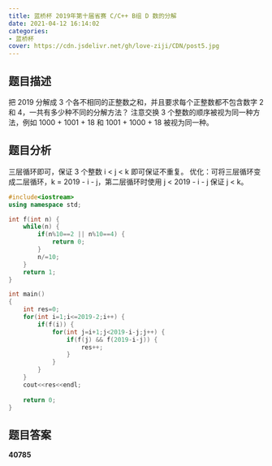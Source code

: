 ```yaml
---
title: 蓝桥杯 2019年第十届省赛 C/C++ B组 D 数的分解
date: 2021-04-12 16:14:02
categories:
- 蓝桥杯
cover: https://cdn.jsdelivr.net/gh/love-ziji/CDN/post5.jpg
---
```


## 题目描述

把 2019 分解成 3 个各不相同的正整数之和，并且要求每个正整数都不包含数字 2 和 4，一共有多少种不同的分解方法？
注意交换 3 个整数的顺序被视为同一种方法，例如 1000 + 1001 + 18 和 1001 + 1000 + 18 被视为同一种。

## 题目分析

三层循环即可，保证 3 个整数 i < j < k 即可保证不重复。
优化：可将三层循环变成二层循环，k = 2019 - i - j，第二层循环时使用 j < 2019 - i - j 保证 j < k。

```c++
#include<iostream>
using namespace std;

int f(int n) {
	while(n) {
		if(n%10==2 || n%10==4) {
			return 0;
		}
		n/=10;
	}
	return 1;
}

int main()
{
	int res=0;
	for(int i=1;i<=2019-2;i++) {
		if(f(i)) {
			for(int j=i+1;j<2019-i-j;j++) {
				if(f(j) && f(2019-i-j)) {
					res++;
				}
			}
		}
	}
	cout<<res<<endl;
	
	return 0;
}
```

## 题目答案

**40785**